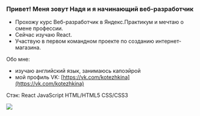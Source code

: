 ### Привет! Меня зовут Надя и я начинающий веб-разработчик

- Прохожу курс Веб-разработчик в Яндекс.Практикум и мечтаю о смене профессии.
- Сейчас изучаю React.
- Участвую в первом командном проекте по созданию интернет-магазина.


Обо мне:
- изучаю английский язык, занимаюсь капоэйрой
- мой профиль VK: [https://vk.com/kotezhkina](https://vk.com/kotezhkina)

Стэк: React JavaScript HTML/HTML5 CSS/CSS3

<img src="https://github-readme-stats.vercel.app/api?username=Kotezh&show_icons=true&title_color=ffffff&icon_color=bb2acf&text_color=daf7dc&bg_color=151515">
